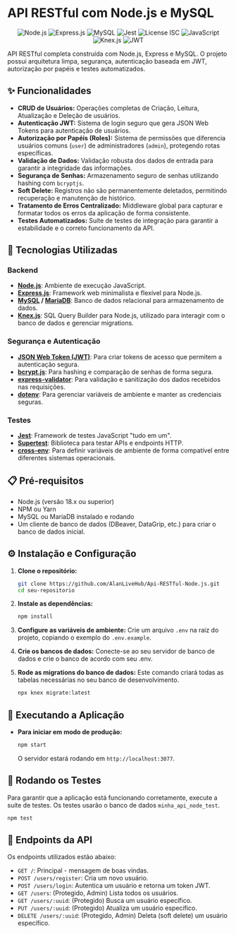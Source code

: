 # API RESTful com Node.js e MySQL

<p align="center">
  <img src="https://img.shields.io/badge/Node.js-18.x+-339933?logo=node.js&logoColor=white" alt="Node.js">
  <img src="https://img.shields.io/badge/Express.js-4.x-000000?logo=express&logoColor=white" alt="Express.js">
  <img src="https://img.shields.io/badge/MySQL-8.x-4479A1?logo=mysql&logoColor=white" alt="MySQL">
  <img src="https://img.shields.io/badge/Jest-^29.x-C21325?logo=jest&logoColor=white" alt="Jest">
  <img src="https://img.shields.io/badge/License-ISC-blue.svg" alt="License ISC">
  <!-- JavaScript -->
  <img src="https://img.shields.io/badge/JavaScript-ES2022-F7DF1E?logo=javascript&logoColor=black" alt="JavaScript">
  <!-- Knex.js -->
  <img src="https://img.shields.io/badge/Knex.js-SQL%20Builder-D1643B" alt="Knex.js">
  <!-- JWT -->
  <img src="https://img.shields.io/badge/JWT-JSON%20Web%20Token-000000?logo=jsonwebtokens&logoColor=white" alt="JWT">
</p>

API RESTful completa construída com Node.js, Express e MySQL. O projeto possui arquitetura limpa, segurança, autenticação baseada em JWT, autorização por papéis e testes automatizados.

## ✨ Funcionalidades

-   **CRUD de Usuários:** Operações completas de Criação, Leitura, Atualização e Deleção de usuários.
-   **Autenticação JWT:** Sistema de login seguro que gera JSON Web Tokens para autenticação de usuários.
-   **Autorização por Papéis (Roles):** Sistema de permissões que diferencia usuários comuns (`user`) de administradores (`admin`), protegendo rotas específicas.
-   **Validação de Dados:** Validação robusta dos dados de entrada para garantir a integridade das informações.
-   **Segurança de Senhas:** Armazenamento seguro de senhas utilizando hashing com `bcryptjs`.
-   **Soft Delete:** Registros não são permanentemente deletados, permitindo recuperação e manutenção de histórico.
-   **Tratamento de Erros Centralizado:** Middleware global para capturar e formatar todos os erros da aplicação de forma consistente.
-   **Testes Automatizados:** Suíte de testes de integração para garantir a estabilidade e o correto funcionamento da API.

## 🚀 Tecnologias Utilizadas

### Backend
-   **[Node.js](https://nodejs.org/)**: Ambiente de execução JavaScript.
-   **[Express.js](https://expressjs.com/)**: Framework web minimalista e flexível para Node.js.
-   **[MySQL](https://www.mysql.com/) / [MariaDB](https://mariadb.org/)**: Banco de dados relacional para armazenamento de dados.
-   **[Knex.js](https://knexjs.org/)**: SQL Query Builder para Node.js, utilizado para interagir com o banco de dados e gerenciar migrations.

### Segurança e Autenticação
-   **[JSON Web Token (JWT)](https://jwt.io/)**: Para criar tokens de acesso que permitem a autenticação segura.
-   **[bcrypt.js](https://github.com/dcodeIO/bcrypt.js)**: Para hashing e comparação de senhas de forma segura.
-   **[express-validator](https://express-validator.github.io/)**: Para validação e sanitização dos dados recebidos nas requisições.
-   **[dotenv](https://github.com/motdotla/dotenv)**: Para gerenciar variáveis de ambiente e manter as credenciais seguras.

### Testes
-   **[Jest](https://jestjs.io/)**: Framework de testes JavaScript "tudo em um".
-   **[Supertest](https://github.com/visionmedia/supertest)**: Biblioteca para testar APIs e endpoints HTTP.
-   **[cross-env](https://github.com/kentcdodds/cross-env)**: Para definir variáveis de ambiente de forma compatível entre diferentes sistemas operacionais.

## 📋 Pré-requisitos

-   Node.js (versão 18.x ou superior)
-   NPM ou Yarn
-   MySQL ou MariaDB instalado e rodando
-   Um cliente de banco de dados (DBeaver, DataGrip, etc.) para criar o banco de dados inicial.

## ⚙️ Instalação e Configuração

1.  **Clone o repositório:**
    ```bash
    git clone https://github.com/AlanLiveHub/Api-RESTful-Node.js.git
    cd seu-repositorio
    ```

2.  **Instale as dependências:**
    ```bash
    npm install
    ```

3.  **Configure as variáveis de ambiente:**
    Crie um arquivo `.env` na raiz do projeto, copiando o exemplo do `.env.example`.

4.  **Crie os bancos de dados:**
    Conecte-se ao seu servidor de banco de dados e crie o banco de acordo com seu .env.
  

5.  **Rode as migrations do banco de dados:**
    Este comando criará todas as tabelas necessárias no seu banco de desenvolvimento.
    ```bash
    npx knex migrate:latest
    ```

## 🚀 Executando a Aplicação


-   **Para iniciar em modo de produção:**
    ```bash
    npm start
    ```
    O servidor estará rodando em `http://localhost:3077`.

## 🧪 Rodando os Testes

Para garantir que a aplicação está funcionando corretamente, execute a suíte de testes. Os testes usarão o banco de dados `minha_api_node_test`.
```bash
npm test
```

## 📝 Endpoints da API

Os endpoints utilizados estão abaixo:

-   `GET /`: Principal - mensagem de boas vindas.
-   `POST /users/register`: Cria um novo usuário.
-   `POST /users/login`: Autentica um usuário e retorna um token JWT.
-   `GET /users`: (Protegido, Admin) Lista todos os usuários.
-   `GET /users/:uuid`: (Protegido) Busca um usuário específico.
-   `PUT /users/:uuid`: (Protegido) Atualiza um usuário específico.
-   `DELETE /users/:uuid`: (Protegido, Admin) Deleta (soft delete) um usuário específico.


